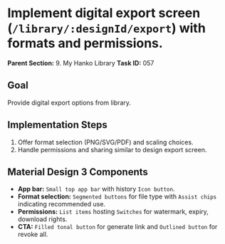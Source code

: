 # Implement digital export screen (`/library/:designId/export`) with formats and permissions.

**Parent Section:** 9. My Hanko Library
**Task ID:** 057

## Goal
Provide digital export options from library.

## Implementation Steps
1. Offer format selection (PNG/SVG/PDF) and scaling choices.
2. Handle permissions and sharing similar to design export screen.

## Material Design 3 Components
- **App bar:** `Small top app bar` with history `Icon button`.
- **Format selection:** `Segmented buttons` for file type with `Assist chips` indicating recommended use.
- **Permissions:** `List items` hosting `Switches` for watermark, expiry, download rights.
- **CTA:** `Filled tonal button` for generate link and `Outlined button` for revoke all.
